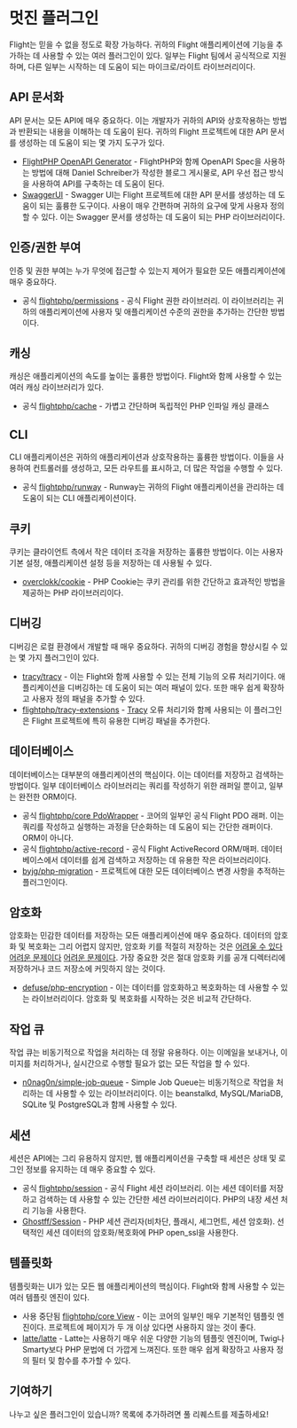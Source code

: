 # 멋진 플러그인

Flight는 믿을 수 없을 정도로 확장 가능하다. 귀하의 Flight 애플리케이션에 기능을 추가하는 데 사용할 수 있는 여러 플러그인이 있다. 일부는 Flight 팀에서 공식적으로 지원하며, 다른 일부는 시작하는 데 도움이 되는 마이크로/라이트 라이브러리이다.

## API 문서화

API 문서는 모든 API에 매우 중요하다. 이는 개발자가 귀하의 API와 상호작용하는 방법과 반환되는 내용을 이해하는 데 도움이 된다. 귀하의 Flight 프로젝트에 대한 API 문서를 생성하는 데 도움이 되는 몇 가지 도구가 있다.

- [FlightPHP OpenAPI Generator](https://dev.to/danielsc/define-generate-and-implement-an-api-first-approach-with-openapi-generator-and-flightphp-1fb3) - FlightPHP와 함께 OpenAPI Spec을 사용하는 방법에 대해 Daniel Schreiber가 작성한 블로그 게시물로, API 우선 접근 방식을 사용하여 API를 구축하는 데 도움이 된다.
- [SwaggerUI](https://github.com/zircote/swagger-php) - Swagger UI는 Flight 프로젝트에 대한 API 문서를 생성하는 데 도움이 되는 훌륭한 도구이다. 사용이 매우 간편하며 귀하의 요구에 맞게 사용자 정의할 수 있다. 이는 Swagger 문서를 생성하는 데 도움이 되는 PHP 라이브러리이다.

## 인증/권한 부여

인증 및 권한 부여는 누가 무엇에 접근할 수 있는지 제어가 필요한 모든 애플리케이션에 매우 중요하다.

- <span class="badge bg-primary">공식</span> [flightphp/permissions](/awesome-plugins/permissions) - 공식 Flight 권한 라이브러리. 이 라이브러리는 귀하의 애플리케이션에 사용자 및 애플리케이션 수준의 권한을 추가하는 간단한 방법이다.

## 캐싱

캐싱은 애플리케이션의 속도를 높이는 훌륭한 방법이다. Flight와 함께 사용할 수 있는 여러 캐싱 라이브러리가 있다.

- <span class="badge bg-primary">공식</span> [flightphp/cache](/awesome-plugins/php-file-cache) - 가볍고 간단하며 독립적인 PHP 인파일 캐싱 클래스

## CLI

CLI 애플리케이션은 귀하의 애플리케이션과 상호작용하는 훌륭한 방법이다. 이들을 사용하여 컨트롤러를 생성하고, 모든 라우트를 표시하고, 더 많은 작업을 수행할 수 있다.

- <span class="badge bg-primary">공식</span> [flightphp/runway](/awesome-plugins/runway) - Runway는 귀하의 Flight 애플리케이션을 관리하는 데 도움이 되는 CLI 애플리케이션이다.

## 쿠키

쿠키는 클라이언트 측에서 작은 데이터 조각을 저장하는 훌륭한 방법이다. 이는 사용자 기본 설정, 애플리케이션 설정 등을 저장하는 데 사용될 수 있다.

- [overclokk/cookie](/awesome-plugins/php-cookie) - PHP Cookie는 쿠키 관리를 위한 간단하고 효과적인 방법을 제공하는 PHP 라이브러리이다.

## 디버깅

디버깅은 로컬 환경에서 개발할 때 매우 중요하다. 귀하의 디버깅 경험을 향상시킬 수 있는 몇 가지 플러그인이 있다.

- [tracy/tracy](/awesome-plugins/tracy) - 이는 Flight와 함께 사용할 수 있는 전체 기능의 오류 처리기이다. 애플리케이션을 디버깅하는 데 도움이 되는 여러 패널이 있다. 또한 매우 쉽게 확장하고 사용자 정의 패널을 추가할 수 있다.
- [flightphp/tracy-extensions](/awesome-plugins/tracy-extensions) - [Tracy](/awesome-plugins/tracy) 오류 처리기와 함께 사용되는 이 플러그인은 Flight 프로젝트에 특히 유용한 디버깅 패널을 추가한다.

## 데이터베이스

데이터베이스는 대부분의 애플리케이션의 핵심이다. 이는 데이터를 저장하고 검색하는 방법이다. 일부 데이터베이스 라이브러리는 쿼리를 작성하기 위한 래퍼일 뿐이고, 일부는 완전한 ORM이다.

- <span class="badge bg-primary">공식</span> [flightphp/core PdoWrapper](/awesome-plugins/pdo-wrapper) - 코어의 일부인 공식 Flight PDO 래퍼. 이는 쿼리를 작성하고 실행하는 과정을 단순화하는 데 도움이 되는 간단한 래퍼이다. ORM이 아니다.
- <span class="badge bg-primary">공식</span> [flightphp/active-record](/awesome-plugins/active-record) - 공식 Flight ActiveRecord ORM/매퍼. 데이터베이스에서 데이터를 쉽게 검색하고 저장하는 데 유용한 작은 라이브러리이다.
- [byjg/php-migration](/awesome-plugins/migrations) - 프로젝트에 대한 모든 데이터베이스 변경 사항을 추적하는 플러그인이다.

## 암호화

암호화는 민감한 데이터를 저장하는 모든 애플리케이션에 매우 중요하다. 데이터의 암호화 및 복호화는 그리 어렵지 않지만, 암호화 키를 적절히 저장하는 것은 [어려울 수 있다](https://stackoverflow.com/questions/6767839/where-should-i-store-an-encryption-key-for-php#:~:text=Write%20a%20php%20config%20file%20and%20store%20it,folder%20is%20not%20accessible%20to%20the%20end%20user.) [어려운 문제이다](https://www.reddit.com/r/PHP/comments/luqsn/the_encryption_key_where_do_you_store_it/) [어려운 문제이다](https://security.stackexchange.com/questions/48047/location-to-store-an-encryption-key). 가장 중요한 것은 절대 암호화 키를 공개 디렉터리에 저장하거나 코드 저장소에 커밋하지 않는 것이다.

- [defuse/php-encryption](/awesome-plugins/php-encryption) - 이는 데이터를 암호화하고 복호화하는 데 사용할 수 있는 라이브러리이다. 암호화 및 복호화를 시작하는 것은 비교적 간단하다.

## 작업 큐

작업 큐는 비동기적으로 작업을 처리하는 데 정말 유용하다. 이는 이메일을 보내거나, 이미지를 처리하거나, 실시간으로 수행할 필요가 없는 모든 작업을 할 수 있다.

- [n0nag0n/simple-job-queue](/awesome-plugins/simple-job-queue) - Simple Job Queue는 비동기적으로 작업을 처리하는 데 사용할 수 있는 라이브러리이다. 이는 beanstalkd, MySQL/MariaDB, SQLite 및 PostgreSQL과 함께 사용할 수 있다.

## 세션

세션은 API에는 그리 유용하지 않지만, 웹 애플리케이션을 구축할 때 세션은 상태 및 로그인 정보를 유지하는 데 매우 중요할 수 있다.

- <span class="badge bg-primary">공식</span> [flightphp/session](/awesome-plugins/session) - 공식 Flight 세션 라이브러리. 이는 세션 데이터를 저장하고 검색하는 데 사용할 수 있는 간단한 세션 라이브러리이다. PHP의 내장 세션 처리 기능을 사용한다.
- [Ghostff/Session](/awesome-plugins/ghost-session) - PHP 세션 관리자(비차단, 플래시, 세그먼트, 세션 암호화). 선택적인 세션 데이터의 암호화/복호화에 PHP open_ssl을 사용한다.

## 템플릿화

템플릿화는 UI가 있는 모든 웹 애플리케이션의 핵심이다. Flight와 함께 사용할 수 있는 여러 템플릿 엔진이 있다.

- <span class="badge bg-warning">사용 중단됨</span> [flightphp/core View](/learn#views) - 이는 코어의 일부인 매우 기본적인 템플릿 엔진이다. 프로젝트에 페이지가 두 개 이상 있다면 사용하지 않는 것이 좋다.
- [latte/latte](/awesome-plugins/latte) - Latte는 사용하기 매우 쉬운 다양한 기능의 템플릿 엔진이며, Twig나 Smarty보다 PHP 문법에 더 가깝게 느껴진다. 또한 매우 쉽게 확장하고 사용자 정의 필터 및 함수를 추가할 수 있다.

## 기여하기

나누고 싶은 플러그인이 있습니까? 목록에 추가하려면 풀 리퀘스트를 제출하세요!